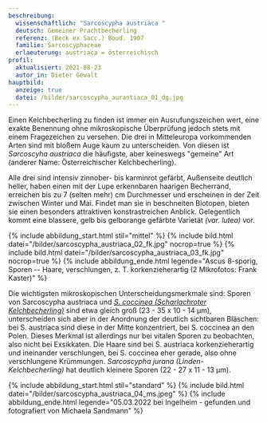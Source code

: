 ```yaml
---
beschreibung:
  wissenschaftlich: "Sarcoscypha austriaca "
  deutsch: Gemeiner Prachtbecherling
  referenz: (Beck ex Sacc.) Boud. 1907
  familie: Sarcoscyphaceae
  erlaeuterung: austriaca = österreichisch
profil:
  aktualisiert: 2021-08-23
  autor_in: Dieter Gewalt
hauptbild:
  anzeige: true
  datei: /bilder/sarcoscypha_aurantiaca_01_dg.jpg
---
```

Einen Kelchbecherling zu finden ist immer ein Ausrufungszeichen wert, eine exakte Benennung ohne mikroskopische Überprüfung jedoch stets mit einem Fragezeichen zu versehen. Die drei in Mitteleuropa vorkommenden Arten sind mit bloßem Auge kaum zu unterscheiden. Von diesen ist *Sarcoscyha austriaca* die häufigste, aber keineswegs "gemeine" Art (anderer Name: Österreichischer Kelchbecherling).

Alle drei sind intensiv zinnober- bis karminrot gefärbt, Außenseite deutlich heller, haben einen mit der Lupe erkennbaren haarigen Becherrand, erreichen bis zu 7 (selten mehr) cm Durchmesser und erscheinen in der Zeit zwischen Winter und Mai. Findet man sie in beschneiten Biotopen, bieten sie einen besonders attraktiven konstrastreichen Anblick. Gelegentlich kommt eine blassere, gelb bis gelborange gefärbte Varietät *(var. lutea)* vor.

{% include abbildung_start.html stil="mittel" %}
{% include bild.html datei="/bilder/sarcoscypha_austriaca_02_fk.jpg" nocrop=true %}
{% include bild.html datei="/bilder/sarcoscypha_austriaca_03_fk.jpg" nocrop=true %}
{% include abbildung_ende.html legende="Ascus 8-sporig, Sporen -- Haare, verschlungen, z. T. korkenzieherartig (2 MIkrofotos: Frank Kaster)" %}

Die wichtigsten mikroskopischen Unterscheidungsmerkmale sind: Sporen von Sarcoscypha austriaca und *[S. coccinea (Scharlachroter Kelchbecherling)](/pilze/sarcoscypha-coccinea-scharlachroter-kelchbecherling)* sind etwa gleich groß (23 - 35 x 10 - 14 µm), unterscheiden sich aber in der Anordnung der deutlich sichtbaren Bläschen: bei S. austriaca sind diese in der Mitte konzentriert, bei S. coccinea an den Polen. Dieses Merkmal ist allerdings nur bei vitalen Sporen zu beobachten, also nicht bei Exsikkaten. Die Haare sind bei S. austriaca korkenzieherartig und ineinander verschlungen, bei S. coccinea eher gerade, also ohne verschlungene Krümmungen. *Sarcoscypha jurana (Linden-Kelchbecherling)* hat deutlich kleinere Sporen (22 - 27 x 11 - 13 µm).

{% include abbildung_start.html stil="standard" %}
{% include bild.html datei="/bilder/sarcoscypha_austriaca_04_ms.jpeg" %}
{% include abbildung_ende.html legende="05.03.2022 bei Ingelheim - gefunden und fotografiert von Michaela Sandmann" %}